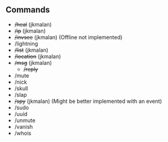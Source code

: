 Commands
------------

* ~~/heal~~ (jkmalan)
* ~~/ip~~ (jkmalan)
* ~~/invsee~~ (jkmalan) (Offline not implemented)
* /lightning
* ~~/list~~ (jkmalan)
* ~~/location~~ (jkmalan)
* ~~/msg~~ (jkmalan)
  * ~~/reply~~
* /mute
* /nick
* /skull
* /slap
* ~~/spy~~ (jkmalan) (Might be better implemented with an event)
* /sudo
* /uuid
* /unmute
* /vanish
* /whois